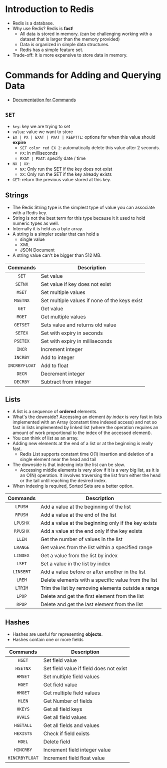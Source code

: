 # Introduction to Redis

- Redis is a database.
- Why use Redis? Redis is **fast**!
  - All data is stored in memory. (can be challenging working with a dataset that is larger than the memory provided)
  - Data is organized in simple data structures.
  - Redis has a simple feature set.
- Trade-off: It is more expensive to store data in memory.

# Commands for Adding and Querying Data

- [Documentation for Commands](redis.io/commands)

## `SET`

- `key`: key we are trying to set
- `value`: value we want to store
- `EX | PX | EXAT | PXAT | KEEPTTL`: options for when this value should **expire**
  - `SET color red EX 2`: automatically delete this value after 2 seconds.
  - `PX`: in milliseconds
  - `EXAT | PXAT`: specify date / time
- `NX | XX`:
  - `NX`: Only run the SET if the key does not exist
  - `XX`: Only run the SET if the key already exists
- `GET`: return the previous value stored at this key.

## Strings

- The Redis String type is the simplest type of value you can associate with a Redis key.
- String is not the best term for this type because it it used to hold numeric types as well.
- Internally it is held as a byte array.
- A string is a simpler scalar that can hold a
  - single value
  - XML
  - JSON Document
- A string value can't be bigger than 512 MB.

|   Commands    | Description                                   |
| :-----------: | --------------------------------------------- |
|     `SET`     | Set value                                     |
|    `SETNX`    | Set value if key does not exist               |
|    `MSET`     | Set multiple values                           |
|   `MSETNX`    | Set multiple values if none of the keys exist |
|     `GET`     | Get value                                     |
|    `MGET`     | Get multiple values                           |
|   `GETSET`    | Sets value and returns old value              |
|    `SETEX`    | Set with expiry in seconds                    |
|   `PSETEX`    | Set with expiry in milliseconds               |
|    `INCR`     | Increment integer                             |
|   `INCRBY`    | Add to integer                                |
| `INCRBYFLOAT` | Add to float                                  |
|    `DECR`     | Decrement integer                             |
|   `DECRBY`    | Subtract from integer                         |

## Lists

- A list is a sequence of **ordered** elements.
- What's the downside? Accessing an element _by index_ is very fast in lists implemented with an Array (constant time indexed access) and not so fast in lists implemented by linked list (where the operation requires an amount of work proportional to the index of the accessed element).
- You can think of list as an array.
- Adding new elements at the end of a list or at the beginning is really fast.
  - Redis List supports constant time O(1) insertion and deletion of a single element near the head and tail
- The downside is that indexing into the list can be slow.
  - Accessing middle elements is very slow if it is a very big list, as it is an O(N) operation. It involves traversing the list from either the head or the tail until reaching the desired index.
- When indexing is required, Sorted Sets are a better option.

| Commands  | Description                                         |
| :-------: | --------------------------------------------------- |
|  `LPUSH`  | Add a value at the beginning of the list            |
|  `RPUSH`  | Add a value at the end of the list                  |
| `LPUSHX`  | Add a value at the beginning only if the key exists |
| `RPUSHX`  | Add a value at the end only if the key exists       |
|  `LLEN`   | Get the number of values in the list                |
| `LRANGE`  | Get values from the list within a specified range   |
| `LINDEX`  | Get a value from the list by index                  |
|  `LSET`   | Set a value in the list by index                    |
| `LINSERT` | Add a value before or after another in the list     |
|  `LREM`   | Delete elements with a specific value from the list |
|  `LTRIM`  | Trim the list by removing elements outside a range  |
|  `LPOP`   | Delete and get the first element from the list      |
|  `RPOP`   | Delete and get the last element from the list       |

## Hashes

- Hashes are useful for representing **objects**.
- Hashes contain one or more fields

|    Commands    | Description                             |
| :------------: | --------------------------------------- |
|     `HSET`     | Set field value                         |
|    `HSETNX`    | Set field value if field does not exist |
|    `HMSET`     | Set multiple field values               |
|     `HGET`     | Get field value                         |
|    `HMGET`     | Get multiple field values               |
|     `HLEN`     | Get Number of fields                    |
|    `HKEYS`     | Get all field keys                      |
|    `HVALS`     | Get all field values                    |
|   `HGETALL`    | Get all fields and values               |
|   `HEXISTS`    | Check if field exists                   |
|     `HDEL`     | Delete field                            |
|   `HINCRBY`    | Increment field integer value           |
| `HINCRBYFLOAT` | Increment field float value             |
